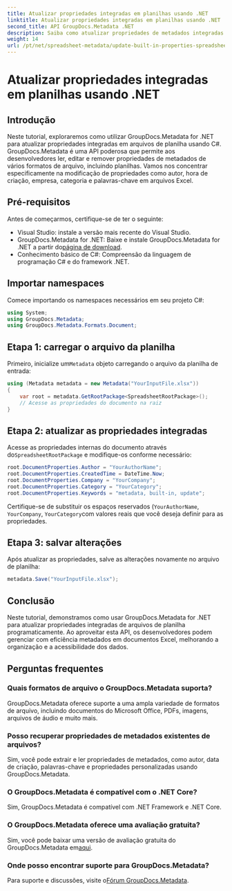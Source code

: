```yaml
---
title: Atualizar propriedades integradas em planilhas usando .NET
linktitle: Atualizar propriedades integradas em planilhas usando .NET
second_title: API GroupDocs.Metadata .NET
description: Saiba como atualizar propriedades de metadados integradas em arquivos Excel usando GroupDocs.Metadata for .NET. Modifique autor, horário de criação, empresa e muito mais com C#.
weight: 14
url: /pt/net/spreadsheet-metadata/update-built-in-properties-spreadsheets/
---
```


# Atualizar propriedades integradas em planilhas usando .NET

## Introdução
Neste tutorial, exploraremos como utilizar GroupDocs.Metadata for .NET para atualizar propriedades integradas em arquivos de planilha usando C#. GroupDocs.Metadata é uma API poderosa que permite aos desenvolvedores ler, editar e remover propriedades de metadados de vários formatos de arquivo, incluindo planilhas. Vamos nos concentrar especificamente na modificação de propriedades como autor, hora de criação, empresa, categoria e palavras-chave em arquivos Excel.
## Pré-requisitos
Antes de começarmos, certifique-se de ter o seguinte:
- Visual Studio: instale a versão mais recente do Visual Studio.
-  GroupDocs.Metadata for .NET: Baixe e instale GroupDocs.Metadata for .NET a partir do[página de download](https://releases.groupdocs.com/metadata/net/).
- Conhecimento básico de C#: Compreensão da linguagem de programação C# e do framework .NET.

## Importar namespaces
Comece importando os namespaces necessários em seu projeto C#:
```csharp
using System;
using GroupDocs.Metadata;
using GroupDocs.Metadata.Formats.Document;
```
## Etapa 1: carregar o arquivo da planilha
 Primeiro, inicialize um`Metadata` objeto carregando o arquivo da planilha de entrada:
```csharp
using (Metadata metadata = new Metadata("YourInputFile.xlsx"))
{
    var root = metadata.GetRootPackage<SpreadsheetRootPackage>();
    // Acesse as propriedades do documento na raiz
}
```
## Etapa 2: atualizar as propriedades integradas
 Acesse as propriedades internas do documento através do`SpreadsheetRootPackage` e modifique-os conforme necessário:
```csharp
root.DocumentProperties.Author = "YourAuthorName";
root.DocumentProperties.CreatedTime = DateTime.Now;
root.DocumentProperties.Company = "YourCompany";
root.DocumentProperties.Category = "YourCategory";
root.DocumentProperties.Keywords = "metadata, built-in, update";
```
Certifique-se de substituir os espaços reservados (`YourAuthorName`, `YourCompany`, `YourCategory`com valores reais que você deseja definir para as propriedades.
## Etapa 3: salvar alterações
Após atualizar as propriedades, salve as alterações novamente no arquivo de planilha:
```csharp
metadata.Save("YourInputFile.xlsx");
```

## Conclusão
Neste tutorial, demonstramos como usar GroupDocs.Metadata for .NET para atualizar propriedades integradas de arquivos de planilha programaticamente. Ao aproveitar esta API, os desenvolvedores podem gerenciar com eficiência metadados em documentos Excel, melhorando a organização e a acessibilidade dos dados.

## Perguntas frequentes
### Quais formatos de arquivo o GroupDocs.Metadata suporta?
GroupDocs.Metadata oferece suporte a uma ampla variedade de formatos de arquivo, incluindo documentos do Microsoft Office, PDFs, imagens, arquivos de áudio e muito mais.
### Posso recuperar propriedades de metadados existentes de arquivos?
Sim, você pode extrair e ler propriedades de metadados, como autor, data de criação, palavras-chave e propriedades personalizadas usando GroupDocs.Metadata.
### O GroupDocs.Metadata é compatível com o .NET Core?
Sim, GroupDocs.Metadata é compatível com .NET Framework e .NET Core.
### O GroupDocs.Metadata oferece uma avaliação gratuita?
 Sim, você pode baixar uma versão de avaliação gratuita do GroupDocs.Metadata em[aqui](https://releases.groupdocs.com/).
### Onde posso encontrar suporte para GroupDocs.Metadata?
 Para suporte e discussões, visite o[Fórum GroupDocs.Metadata](https://forum.groupdocs.com/c/metadata/14).